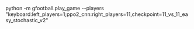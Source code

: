 python -m gfootball.play_game --players "keyboard:left_players=1;ppo2_cnn:right_players=11,checkpoint=11_vs_11_easy_stochastic_v2"